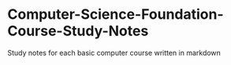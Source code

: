 # Computer-Science-Foundation-Course-Study-Notes
Study notes for each basic computer course written in markdown

